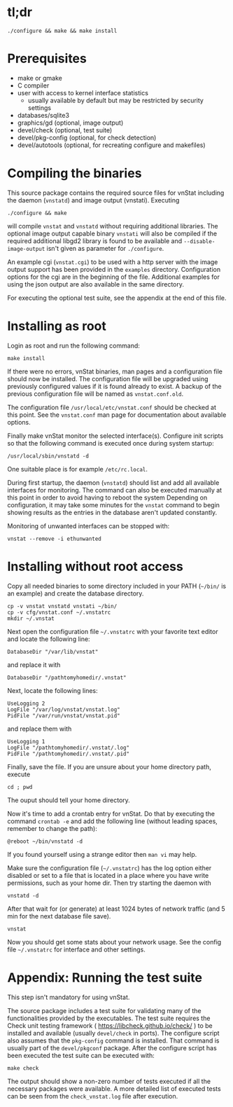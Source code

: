 
# tl;dr

    ./configure && make && make install


# Prerequisites

 - make or gmake
 - C compiler
 - user with access to kernel interface statistics
   - usually available by default but may be restricted by security settings
 - databases/sqlite3
 - graphics/gd       (optional, image output)
 - devel/check       (optional, test suite)
 - devel/pkg-config  (optional, for check detection)
 - devel/autotools   (optional, for recreating configure and makefiles)


# Compiling the binaries

This source package contains the required source files for vnStat including
the daemon (`vnstatd`) and image output (vnstati). Executing

    ./configure && make

will compile `vnstat` and `vnstatd` without requiring additional libraries.
The optional image output capable binary `vnstati` will also be compiled if
the required additional libgd2 library is found to be available and
`--disable-image-output` isn't given as parameter for `./configure`.

An example cgi (`vnstat.cgi`) to be used with a http server with the image
output support has been provided in the `examples` directory. Configuration
options for the cgi are in the beginning of the file. Additional examples
for using the json output are also available in the same directory.

For executing the optional test suite, see the appendix at the end of this
file.


# Installing as root

Login as root and run the following command:

    make install

If there were no errors, vnStat binaries, man pages and a configuration
file should now be installed. The configuration file will be upgraded using
previously configured values if it is found already to exist. A backup
of the previous configuration file will be named as `vnstat.conf.old`.

The configuration file `/usr/local/etc/vnstat.conf` should be checked at
this point. See the `vnstat.conf` man page for documentation about available
options.

Finally make vnStat monitor the selected interface(s). Configure init
scripts so that the following command is executed once during system
startup:

    /usr/local/sbin/vnstatd -d

One suitable place is for example `/etc/rc.local`.

During first startup, the daemon (`vnstatd`) should list and add all
available interfaces for monitoring. The command can also be executed
manually at this point in order to avoid having to reboot the system
Depending on configuration, it may take some minutes for the `vnstat`
command to begin showing results as the entries in the database aren't
updated constantly.

Monitoring of unwanted interfaces can be stopped with:

    vnstat --remove -i ethunwanted


# Installing without root access

Copy all needed binaries to some directory included in your PATH
(`~/bin/` is an example) and create the database directory.

    cp -v vnstat vnstatd vnstati ~/bin/
    cp -v cfg/vnstat.conf ~/.vnstatrc
    mkdir ~/.vnstat

Next open the configuration file `~/.vnstatrc` with your favorite text editor
and locate the following line:

    DatabaseDir "/var/lib/vnstat"

and replace it with

    DatabaseDir "/pathtomyhomedir/.vnstat"

Next, locate the following lines:

    UseLogging 2
    LogFile "/var/log/vnstat/vnstat.log"
    PidFile "/var/run/vnstat/vnstat.pid"

and replace them with

    UseLogging 1
    LogFile "/pathtomyhomedir/.vnstat/.log"
    PidFile "/pathtomyhomedir/.vnstat/.pid"

Finally, save the file. If you are unsure about your home directory path, execute

    cd ; pwd

The ouput should tell your home directory.

Now it's time to add a crontab entry for vnStat. Do that by executing the
command `crontab -e` and add the following line (without leading spaces,
remember to change the path):

    @reboot ~/bin/vnstatd -d

If you found yourself using a strange editor then `man vi` may help.

Make sure the configuration file (`~/.vnstatrc`) has the log option either
disabled or set to a file that is located in a place where you have write
permissions, such as your home dir. Then try starting the daemon with

    vnstatd -d

After that wait for (or generate) at least 1024 bytes of network traffic
(and 5 min for the next database file save).

    vnstat

Now you should get some stats about your network usage. See the config
file `~/.vnstatrc` for interface and other settings.


# Appendix: Running the test suite

This step isn't mandatory for using vnStat.

The source package includes a test suite for validating many of the
functionalities provided by the executables. The test suite requires the
Check unit testing framework ( https://libcheck.github.io/check/ ) to
be installed and available (usually `devel/check` in ports). The configure
script also assumes that the `pkg-config` command is installed. That command
is usually part of the `devel/pkgconf` package. After the configure script has
been executed the test suite can be executed with:

    make check

The output should show a non-zero number of tests executed if all the
necessary packages were available. A more detailed list of executed tests
can be seen from the `check_vnstat.log` file after execution.
